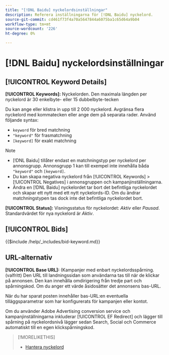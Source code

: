 ```yaml
---
title: "[!DNL Baidu] nyckelordsinställningar"
description: Referera inställningarna för [!DNL Baidu] nyckelord.
source-git-commit: cd461f73f4a70a5647844a6075ba1c65d64a9b04
workflow-type: tm+mt
source-wordcount: '226'
ht-degree: 0%

---
```


# [!DNL Baidu] nyckelordsinställningar

## [!UICONTROL Keyword Details]

**[!UICONTROL Keywords]:** Nyckelorden. Den maximala längden per nyckelord är 30 enkelbyte- eller 15 dubbelbyte-tecken

Du kan ange eller klistra in upp till 2 000 nyckelord. Avgränsa flera nyckelord med kommatecken eller ange dem på separata rader. Använd följande syntax:

* `keyword` för bred matchning
* `"keyword"` för frasmatchning
* `[keyword]` för exakt matchning

>[!NOTE]
>
>* [!DNL Baidu] tillåter endast en matchningstyp per nyckelord per annonsgrupp. Annonsgrupp 1 kan till exempel inte innehålla båda `"keyword"` och `[keyword]`.
>* Du kan skapa negativa nyckelord från [!UICONTROL Keywords] > [!UICONTROL Negatives] i annonsgruppen och kampanjinställningarna.
>* Ändra en [!DNL Baidu] nyckelordet tar bort det befintliga nyckelordet och skapar ett nytt med ett nytt nyckelords-ID. Om du ändrar matchningstypen tas dock inte det befintliga nyckelordet bort.


**[!UICONTROL Status]:** Visningsstatus för nyckelordet: *Aktiv* eller *Pausad*. Standardvärdet för nya nyckelord är *Aktiv*.

## [!UICONTROL Bids]

<!-- **[!UICONTROL Bid]:** -->

{{$include /help/_includes/bid-keyword.md}}

## URL-alternativ

**[!UICONTROL Base URL]:** (Kampanjer med enbart nyckelordsspårning. (valfritt) Den URL till landningssidan som användarna tas till när de klickar på annonsen. Den kan innehålla omdirigering från tredje part och spårningskod. Om du anger ett värde åsidosätter det annonsens bas-URL.

När du har sparat posten innehåller bas-URL:en eventuella tilläggsparametrar som har konfigurerats för kampanjen eller kontot.

Om du använder Adobe Advertising conversion service och kampanjinställningarna inkluderar [!UICONTROL EF Redirect] och lägger till spårning på nyckelordsnivå lägger sedan Search, Social och Commerce automatiskt till en egen klickspårningskod.

>[!MORELIKETHIS]
>
>* [Hantera nyckelord](/help/search-social-commerce/campaign-management/campaigns/keyword-manage.md)

